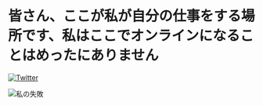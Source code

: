 # 皆さん、ここが私が自分の仕事をする場所です、私はここでオンラインになることはめったにありません
[![Twitter](https://img.shields.io/badge/Twitter-1DA1F2?style=for-the-badge&logo=twitter&logoColor=white)](https://twitter.com/rovierrr)

![私の失敗](https://github-readme-stats.vercel.app/api?username=repos3&show_icons=true&theme=radical)
